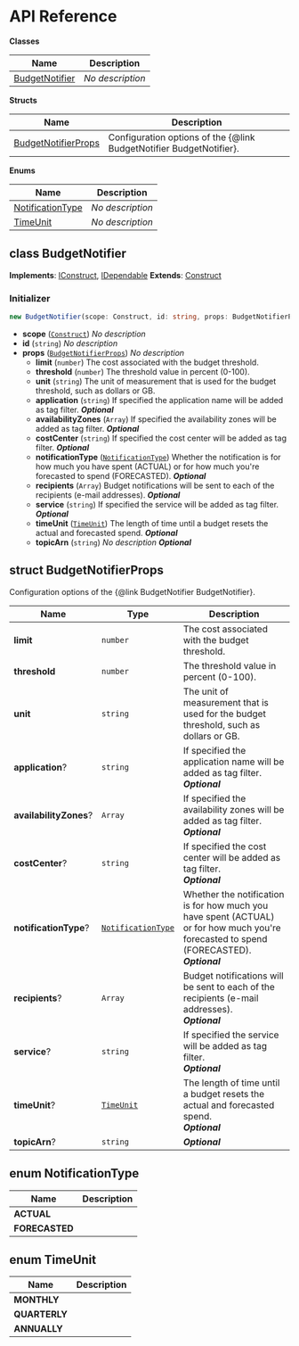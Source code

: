 # API Reference

**Classes**

Name|Description
----|-----------
[BudgetNotifier](#aws-budget-notifier-budgetnotifier)|*No description*


**Structs**

Name|Description
----|-----------
[BudgetNotifierProps](#aws-budget-notifier-budgetnotifierprops)|Configuration options of the {@link BudgetNotifier BudgetNotifier}.


**Enums**

Name|Description
----|-----------
[NotificationType](#aws-budget-notifier-notificationtype)|*No description*
[TimeUnit](#aws-budget-notifier-timeunit)|*No description*



## class BudgetNotifier  <a id="aws-budget-notifier-budgetnotifier"></a>



__Implements__: [IConstruct](#constructs-iconstruct), [IDependable](#constructs-idependable)
__Extends__: [Construct](#constructs-construct)

### Initializer




```ts
new BudgetNotifier(scope: Construct, id: string, props: BudgetNotifierProps)
```

* **scope** (<code>[Construct](#constructs-construct)</code>)  *No description*
* **id** (<code>string</code>)  *No description*
* **props** (<code>[BudgetNotifierProps](#aws-budget-notifier-budgetnotifierprops)</code>)  *No description*
  * **limit** (<code>number</code>)  The cost associated with the budget threshold. 
  * **threshold** (<code>number</code>)  The threshold value in percent (0-100). 
  * **unit** (<code>string</code>)  The unit of measurement that is used for the budget threshold, such as dollars or GB. 
  * **application** (<code>string</code>)  If specified the application name will be added as tag filter. __*Optional*__
  * **availabilityZones** (<code>Array<string></code>)  If specified the availability zones will be added as tag filter. __*Optional*__
  * **costCenter** (<code>string</code>)  If specified the cost center will be added as tag filter. __*Optional*__
  * **notificationType** (<code>[NotificationType](#aws-budget-notifier-notificationtype)</code>)  Whether the notification is for how much you have spent (ACTUAL) or for how much you're forecasted to spend (FORECASTED). __*Optional*__
  * **recipients** (<code>Array<string></code>)  Budget notifications will be sent to each of the recipients (e-mail addresses). __*Optional*__
  * **service** (<code>string</code>)  If specified the service will be added as tag filter. __*Optional*__
  * **timeUnit** (<code>[TimeUnit](#aws-budget-notifier-timeunit)</code>)  The length of time until a budget resets the actual and forecasted spend. __*Optional*__
  * **topicArn** (<code>string</code>)  *No description* __*Optional*__




## struct BudgetNotifierProps  <a id="aws-budget-notifier-budgetnotifierprops"></a>


Configuration options of the {@link BudgetNotifier BudgetNotifier}.



Name | Type | Description 
-----|------|-------------
**limit** | <code>number</code> | The cost associated with the budget threshold.
**threshold** | <code>number</code> | The threshold value in percent (0-100).
**unit** | <code>string</code> | The unit of measurement that is used for the budget threshold, such as dollars or GB.
**application**? | <code>string</code> | If specified the application name will be added as tag filter.<br/>__*Optional*__
**availabilityZones**? | <code>Array<string></code> | If specified the availability zones will be added as tag filter.<br/>__*Optional*__
**costCenter**? | <code>string</code> | If specified the cost center will be added as tag filter.<br/>__*Optional*__
**notificationType**? | <code>[NotificationType](#aws-budget-notifier-notificationtype)</code> | Whether the notification is for how much you have spent (ACTUAL) or for how much you're forecasted to spend (FORECASTED).<br/>__*Optional*__
**recipients**? | <code>Array<string></code> | Budget notifications will be sent to each of the recipients (e-mail addresses).<br/>__*Optional*__
**service**? | <code>string</code> | If specified the service will be added as tag filter.<br/>__*Optional*__
**timeUnit**? | <code>[TimeUnit](#aws-budget-notifier-timeunit)</code> | The length of time until a budget resets the actual and forecasted spend.<br/>__*Optional*__
**topicArn**? | <code>string</code> | __*Optional*__



## enum NotificationType  <a id="aws-budget-notifier-notificationtype"></a>



Name | Description
-----|-----
**ACTUAL** |
**FORECASTED** |


## enum TimeUnit  <a id="aws-budget-notifier-timeunit"></a>



Name | Description
-----|-----
**MONTHLY** |
**QUARTERLY** |
**ANNUALLY** |


